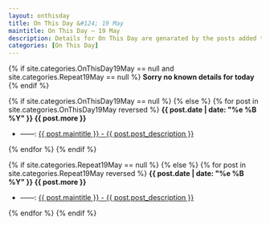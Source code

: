 ```yaml
---
layout: onthisday
title: On This Day &#124; 19 May
maintitle: On This Day — 19 May
description: Details for On This Day are genarated by the posts added to the website so the content is subject to changes/updates over time.
categories: [On This Day]
---
```


{% if site.categories.OnThisDay19May == null and site.categories.Repeat19May == null %}
<strong>Sorry no known details for today</strong>
{% endif %}

{% if site.categories.OnThisDay19May == null %}
{% else %}
{% for post in site.categories.OnThisDay19May reversed %}
<strong>{{ post.date | date: "%e %B %Y" }} {{ post.more }}</strong>
<ul>
<li> ——: <a href="{{ post.url }}">{{ post.maintitle }} - {{ post.post_description }}</a></li>
</ul>
{% endfor %}
{% endif %}

{% if site.categories.Repeat19May == null %}
{% else %}
{% for post in site.categories.Repeat19May reversed %}
<strong>{{ post.date | date: "%e %B %Y" }} {{ post.more }}</strong>
<ul>
<li> ——: <a href="{{ post.url }}">{{ post.maintitle }} - {{ post.post_description }}</a></li>
</ul>
{% endfor %}
{% endif %}
